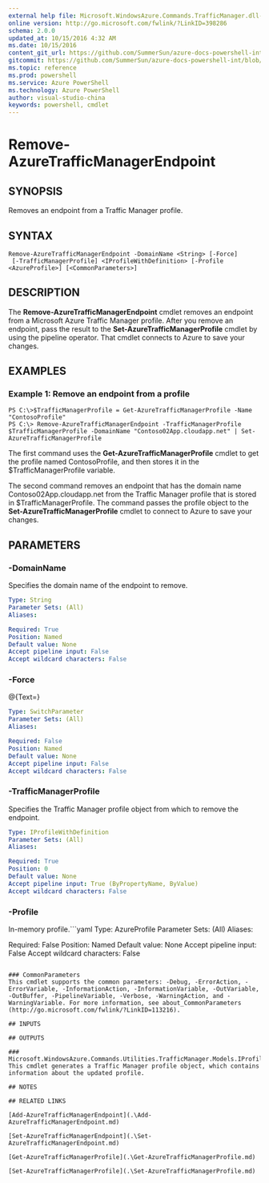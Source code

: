 ```yaml
---
external help file: Microsoft.WindowsAzure.Commands.TrafficManager.dll-Help.xml
online version: http://go.microsoft.com/fwlink/?LinkID=398286
schema: 2.0.0
updated_at: 10/15/2016 4:32 AM
ms.date: 10/15/2016
content_git_url: https://github.com/SummerSun/azure-docs-powershell-int/blob/master/azureps-cmdlets-docs/ServiceManagement/Azure.TrafficManager/v0.9.8/CmdletMDs/Remove-AzureTrafficManagerEndpoint.md
gitcommit: https://github.com/SummerSun/azure-docs-powershell-int/blob/1bfd8e268acfc1799ad3f17c5a982578f54443cf/azureps-cmdlets-docs/ServiceManagement/Azure.TrafficManager/v0.9.8/CmdletMDs/Remove-AzureTrafficManagerEndpoint.md
ms.topic: reference
ms.prod: powershell
ms.service: Azure PowerShell
ms.technology: Azure PowerShell
author: visual-studio-china
keywords: powershell, cmdlet
---
```


# Remove-AzureTrafficManagerEndpoint

## SYNOPSIS
Removes an endpoint from a Traffic Manager profile.

## SYNTAX

```
Remove-AzureTrafficManagerEndpoint -DomainName <String> [-Force]
 [-TrafficManagerProfile] <IProfileWithDefinition> [-Profile <AzureProfile>] [<CommonParameters>]
```

## DESCRIPTION
The **Remove-AzureTrafficManagerEndpoint** cmdlet removes an endpoint from a Microsoft Azure Traffic Manager profile.
After you remove an endpoint, pass the result to the **Set-AzureTrafficManagerProfile** cmdlet by using the pipeline operator.
That cmdlet connects to Azure to save your changes.

## EXAMPLES

### Example 1: Remove an endpoint from a profile
```
PS C:\>$TrafficManagerProfile = Get-AzureTrafficManagerProfile -Name "ContosoProfile"
PS C:\> Remove-AzureTrafficManagerEndpoint -TrafficManagerProfile $TrafficManagerProfile -DomainName "Contoso02App.cloudapp.net" | Set-AzureTrafficManagerProfile
```

The first command uses the **Get-AzureTrafficManagerProfile** cmdlet to get the profile named ContosoProfile, and then stores it in the $TrafficManagerProfile variable.

The second command removes an endpoint that has the domain name Contoso02App.cloudapp.net from the Traffic Manager profile that is stored in $TrafficManagerProfile.
The command passes the profile object to the **Set-AzureTrafficManagerProfile** cmdlet to connect to Azure to save your changes.

## PARAMETERS

### -DomainName
Specifies the domain name of the endpoint to remove.

```yaml
Type: String
Parameter Sets: (All)
Aliases: 

Required: True
Position: Named
Default value: None
Accept pipeline input: False
Accept wildcard characters: False
```

### -Force
@{Text=}

```yaml
Type: SwitchParameter
Parameter Sets: (All)
Aliases: 

Required: False
Position: Named
Default value: None
Accept pipeline input: False
Accept wildcard characters: False
```

### -TrafficManagerProfile
Specifies the Traffic Manager profile object from which to remove the endpoint.

```yaml
Type: IProfileWithDefinition
Parameter Sets: (All)
Aliases: 

Required: True
Position: 0
Default value: None
Accept pipeline input: True (ByPropertyName, ByValue)
Accept wildcard characters: False
```

### -Profile
In-memory profile.```yaml
Type: AzureProfile
Parameter Sets: (All)
Aliases: 

Required: False
Position: Named
Default value: None
Accept pipeline input: False
Accept wildcard characters: False
```

### CommonParameters
This cmdlet supports the common parameters: -Debug, -ErrorAction, -ErrorVariable, -InformationAction, -InformationVariable, -OutVariable, -OutBuffer, -PipelineVariable, -Verbose, -WarningAction, and -WarningVariable. For more information, see about_CommonParameters (http://go.microsoft.com/fwlink/?LinkID=113216).

## INPUTS

## OUTPUTS

### Microsoft.WindowsAzure.Commands.Utilities.TrafficManager.Models.IProfileWithDefinition
This cmdlet generates a Traffic Manager profile object, which contains information about the updated profile.

## NOTES

## RELATED LINKS

[Add-AzureTrafficManagerEndpoint](.\Add-AzureTrafficManagerEndpoint.md)

[Set-AzureTrafficManagerEndpoint](.\Set-AzureTrafficManagerEndpoint.md)

[Get-AzureTrafficManagerProfile](.\Get-AzureTrafficManagerProfile.md)

[Set-AzureTrafficManagerProfile](.\Set-AzureTrafficManagerProfile.md)

